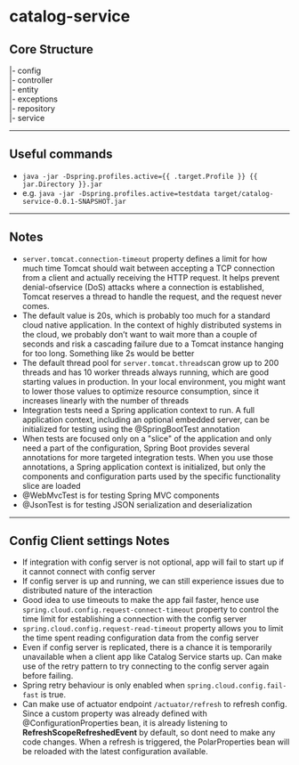 # catalog-service

## Core Structure

|- config  
|- controller  
|- entity  
|- exceptions  
|- repository  
|- service

---

## Useful commands

- `java -jar -Dspring.profiles.active={{ .target.Profile }} {{ jar.Directory }}.jar`
- e.g. `java -jar -Dspring.profiles.active=testdata target/catalog-service-0.0.1-SNAPSHOT.jar`

---

## Notes

- `server.tomcat.connection-timeout` property defines a limit for how much time Tomcat should wait between accepting a TCP connection from a client and actually receiving the HTTP request. It helps prevent denial-ofservice (DoS) attacks where a connection is established, Tomcat reserves a thread to handle the request, and the request never comes.
- The default value is 20s, which is probably too much for a standard cloud native application. In the context of highly distributed systems in the cloud, we probably don’t want to wait more than a couple of seconds and risk a cascading failure due to a Tomcat instance hanging for too long. Something like 2s would be better
- The default thread pool for `server.tomcat.threads`can grow up to 200 threads and has 10 worker threads always running, which are good starting values in production. In your local environment, you might want to lower those values to optimize resource consumption, since it increases linearly with the number of threads
- Integration tests need a Spring application context to run. A full application context, including an optional embedded server, can be initialized for testing using the @SpringBootTest annotation
- When tests are focused only on a "slice" of the application and only need a part of the configuration, Spring Boot provides several annotations for more targeted integration tests. When you use those annotations, a Spring application context is initialized, but only the components and configuration parts used by the specific functionality slice are loaded
- @WebMvcTest is for testing Spring MVC components
- @JsonTest is for testing JSON serialization and deserialization

---

## Config Client settings Notes

- If integration with config server is not optional, app will fail to start up if it cannot connect with config server
- If config server is up and running, we can still experience issues due to distributed nature of the interaction
- Good idea to use timeouts to make the app fail faster, hence use `spring.cloud.config.request-connect-timeout` property to control the time limit for establishing a connection with the config server
- `spring.cloud.config.request-read-timeout` property allows you to limit the time spent reading configuration data from the config server
- Even if config server is replicated, there is a chance it is temporarily unavailable when a client app like Catalog Service starts up. Can make use of the retry pattern to try connecting to the config server again before failing.
- Spring retry behaviour is only enabled when `spring.cloud.config.fail-fast` is true.
- Can make use of actuator endpoint `/actuator/refresh` to refresh config. Since a custom property was already defined with @ConfigurationProperties bean, it is already listening to **RefreshScopeRefreshedEvent** by default, so dont need to make any code changes. When a refresh is triggered, the PolarProperties bean will be reloaded with the latest configuration available.
